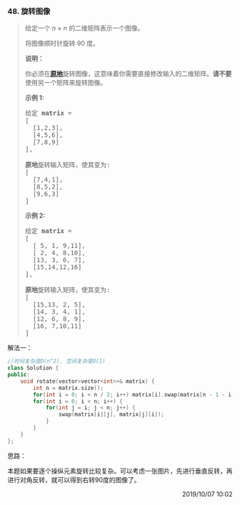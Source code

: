 ### 48. 旋转图像

> <div class="content__2ebE"><p>给定一个 <em>n&nbsp;</em>×&nbsp;<em>n</em> 的二维矩阵表示一个图像。</p>
> 
> <p>将图像顺时针旋转 90 度。</p>
> 
> <p><strong>说明：</strong></p>
> 
> <p>你必须在<strong><a href="https://baike.baidu.com/item/%E5%8E%9F%E5%9C%B0%E7%AE%97%E6%B3%95">原地</a></strong>旋转图像，这意味着你需要直接修改输入的二维矩阵。<strong>请不要</strong>使用另一个矩阵来旋转图像。</p>
> 
> <p><strong>示例 1:</strong></p>
> 
> <pre>给定 <strong>matrix</strong> = 
> [
>   [1,2,3],
>   [4,5,6],
>   [7,8,9]
> ],
> 
> <strong>原地</strong>旋转输入矩阵，使其变为:
> [
>   [7,4,1],
>   [8,5,2],
>   [9,6,3]
> ]
> </pre>
> 
> <p><strong>示例 2:</strong></p>
> 
> <pre>给定 <strong>matrix</strong> =
> [
>   [ 5, 1, 9,11],
>   [ 2, 4, 8,10],
>   [13, 3, 6, 7],
>   [15,14,12,16]
> ], 
> 
> <strong>原地</strong>旋转输入矩阵，使其变为:
> [
>   [15,13, 2, 5],
>   [14, 3, 4, 1],
>   [12, 6, 8, 9],
>   [16, 7,10,11]
> ]
> </pre>
> </div>

解法一：
```cpp
//时间复杂度O(n^2), 空间复杂度O(1)
class Solution {
public:
    void rotate(vector<vector<int>>& matrix) {
        int n = matrix.size();
        for(int i = 0; i < n / 2; i++) matrix[i].swap(matrix[n - 1 - i]);
        for(int i = 0; i < n; i++) {
            for(int j = i; j < n; j++) {
                swap(matrix[i][j], matrix[j][i]);
            }
        }
    }
};
```

思路：

本题如果要逐个操纵元素旋转比较复杂。可以考虑一张图片，先进行垂直反转，再进行对角反转，就可以得到右转90度的图像了。

<div style="text-align: right"> 2019/10/07 10:02 </div>